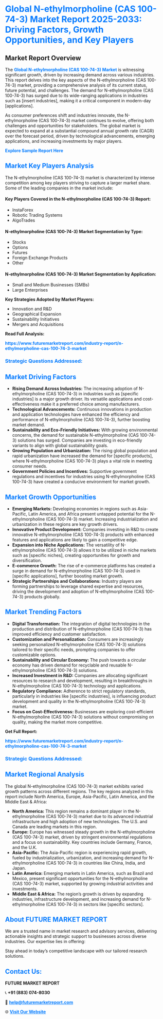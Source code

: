 <h1 style="color: #007BFF;">Global N-ethylmorpholine (CAS 100-74-3) Market Report 2025-2033: Driving Factors, Growth Opportunities, and Key Players</h1>

<section id="overview">
<h2>Market Report Overview</h2>
<p>The <a href="https://www.futuremarketreport.com/industry-report/n-ethylmorpholine-cas-100-74-3-market" style="color: #007BFF; text-decoration: none;"><strong>Global N-ethylmorpholine (CAS 100-74-3) Market</strong></a> is witnessing significant growth, driven by increasing demand across various industries. This report delves into the key aspects of the N-ethylmorpholine (CAS 100-74-3) market, providing a comprehensive analysis of its current status, future potential, and challenges. The demand for N-ethylmorpholine (CAS 100-74-3) has surged due to its wide-ranging applications in industries such as [insert industries], making it a critical component in modern-day [applications].</p>
<p>As consumer preferences shift and industries innovate, the N-ethylmorpholine (CAS 100-74-3) market continues to evolve, offering both challenges and opportunities for stakeholders. The global market is expected to expand at a substantial compound annual growth rate (CAGR) over the forecast period, driven by technological advancements, emerging applications, and increasing investments by major players.</p>
</section>

<section id="overview">
<p><a href="https://www.futuremarketreport.com/request-sample/reportId=32415" style="color: #007BFF; text-decoration: none;"><strong>Explore Sample Report Here</strong></a></p>
</section>

<section id="key-players">
<h2 style="color: #007BFF;">Market Key Players Analysis</h2>
<p>The N-ethylmorpholine (CAS 100-74-3) market is characterized by intense competition among key players striving to capture a larger market share. Some of the leading companies in the market include:</p>
<h4>Key Players Covered in the N-ethylmorpholine (CAS 100-74-3) Report:</h4>
<ul><li>InstaForex</li><li>Robotic Trading Systems</li><li>AlgoTrades</li></ul>
<h4>N-ethylmorpholine (CAS 100-74-3) Market Segmentation by Type:</h4>
<ul><li>Stocks</li><li>Options</li><li>Futures</li><li>Foreign Exchange Products</li><li>Other</li></ul>

<h4>N-ethylmorpholine (CAS 100-74-3) Market Segmentation by Application:</h4>
<ul><li>Small and Medium Businesses (SMBs)</li><li>Large Enterprises</li></ul>
<p><strong>Key Strategies Adopted by Market Players:</strong></p>
<ul>
<li>Innovation and R&D</li>
<li>Geographical Expansion</li>
<li>Sustainability Initiatives</li>
<li>Mergers and Acquisitions</li>
</ul>
</section>

<section>
<p><strong>Read Full Analysis: </strong></p><a href="https://www.futuremarketreport.com/industry-report/n-ethylmorpholine-cas-100-74-3-market" style="color: #007BFF; text-decoration: none;"><strong>https://www.futuremarketreport.com/industry-report/n-ethylmorpholine-cas-100-74-3-market</strong></a>
<h3 style="color: #007BFF;">Strategic Questions Addressed:</h3>
</section>

<section id="driving-factors">
<h2 style="color: #007BFF;">Market Driving Factors</h2>
<ul>
<li><strong>Rising Demand Across Industries:</strong> The increasing adoption of N-ethylmorpholine (CAS 100-74-3) in industries such as [specific industries] is a major growth driver. Its versatile applications and cost-effectiveness make it a preferred choice among manufacturers.</li>
<li><strong>Technological Advancements:</strong> Continuous innovations in production and application technologies have enhanced the efficiency and performance of N-ethylmorpholine (CAS 100-74-3), further boosting market demand.</li>
<li><strong>Sustainability and Eco-Friendly Initiatives:</strong> With growing environmental concerns, the demand for sustainable N-ethylmorpholine (CAS 100-74-3) solutions has surged. Companies are investing in eco-friendly variants to align with global sustainability goals.</li>
<li><strong>Growing Population and Urbanization:</strong> The rising global population and rapid urbanization have increased the demand for [specific products], where N-ethylmorpholine (CAS 100-74-3) plays a vital role in meeting consumer needs.</li>
<li><strong>Government Policies and Incentives:</strong> Supportive government regulations and incentives for industries using N-ethylmorpholine (CAS 100-74-3) have created a conducive environment for market growth.</li>
</ul>
</section>

<section id="growth-opportunities">
<h2 style="color: #007BFF;">Market Growth Opportunities</h2>
<ul>
<li><strong>Emerging Markets:</strong> Developing economies in regions such as Asia-Pacific, Latin America, and Africa present untapped potential for the N-ethylmorpholine (CAS 100-74-3) market. Increasing industrialization and urbanization in these regions are key growth drivers.</li>
<li><strong>Innovative Product Development:</strong> Companies investing in R&D to create innovative N-ethylmorpholine (CAS 100-74-3) products with enhanced features and applications are likely to gain a competitive edge.</li>
<li><strong>Expansion into Niche Applications:</strong> The versatility of N-ethylmorpholine (CAS 100-74-3) allows it to be utilized in niche markets such as [specific niches], creating opportunities for growth and diversification.</li>
<li><strong>E-commerce Growth:</strong> The rise of e-commerce platforms has created a surge in demand for N-ethylmorpholine (CAS 100-74-3) used in [specific applications], further boosting market growth.</li>
<li><strong>Strategic Partnerships and Collaborations:</strong> Industry players are forming partnerships to leverage shared expertise and resources, driving the development and adoption of N-ethylmorpholine (CAS 100-74-3) products globally.</li>
</ul>
</section>

<section id="trending-factors">
<h2 style="color: #007BFF;">Market Trending Factors</h2>
<ul>
<li><strong>Digital Transformation:</strong> The integration of digital technologies in the production and distribution of N-ethylmorpholine (CAS 100-74-3) has improved efficiency and customer satisfaction.</li>
<li><strong>Customization and Personalization:</strong> Consumers are increasingly seeking personalized N-ethylmorpholine (CAS 100-74-3) solutions tailored to their specific needs, prompting companies to offer customizable options.</li>
<li><strong>Sustainability and Circular Economy:</strong> The push towards a circular economy has driven demand for recyclable and reusable N-ethylmorpholine (CAS 100-74-3) solutions.</li>
<li><strong>Increased Investment in R&D:</strong> Companies are allocating significant resources to research and development, resulting in breakthroughs in N-ethylmorpholine (CAS 100-74-3) technology and applications.</li>
<li><strong>Regulatory Compliance:</strong> Adherence to strict regulatory standards, particularly in industries like [specific industries], is influencing product development and quality in the N-ethylmorpholine (CAS 100-74-3) market.</li>
<li><strong>Focus on Cost-Effectiveness:</strong> Businesses are exploring cost-efficient N-ethylmorpholine (CAS 100-74-3) solutions without compromising on quality, making the market more competitive.</li>
</ul>
</section>

<section>
<p><strong>Get Full Report: </strong></p><a href="https://www.futuremarketreport.com/industry-report/n-ethylmorpholine-cas-100-74-3-market" style="color: #007BFF; text-decoration: none;"><strong>https://www.futuremarketreport.com/industry-report/n-ethylmorpholine-cas-100-74-3-market</strong></a>
<h3 style="color: #007BFF;">Strategic Questions Addressed:</h3>
</section>


<section id="regional-analysis">
<h2 style="color: #007BFF;">Market Regional Analysis</h2>
<p>The global N-ethylmorpholine (CAS 100-74-3) market exhibits varied growth patterns across different regions. The key regions analyzed in this report include North America, Europe, Asia-Pacific, Latin America, and the Middle East & Africa:</p>
<ul>
<li><strong>North America:</strong> This region remains a dominant player in the N-ethylmorpholine (CAS 100-74-3) market due to its advanced industrial infrastructure and high adoption of new technologies. The U.S. and Canada are leading markets in this region.</li>
<li><strong>Europe:</strong> Europe has witnessed steady growth in the N-ethylmorpholine (CAS 100-74-3) market, driven by stringent environmental regulations and a focus on sustainability. Key countries include Germany, France, and the U.K.</li>
<li><strong>Asia-Pacific:</strong> The Asia-Pacific region is experiencing rapid growth, fueled by industrialization, urbanization, and increasing demand for N-ethylmorpholine (CAS 100-74-3) in countries like China, India, and Japan.</li>
<li><strong>Latin America:</strong> Emerging markets in Latin America, such as Brazil and Mexico, present significant opportunities for the N-ethylmorpholine (CAS 100-74-3) market, supported by growing industrial activities and investments.</li>
<li><strong>Middle East & Africa:</strong> The region’s growth is driven by expanding industries, infrastructure development, and increasing demand for N-ethylmorpholine (CAS 100-74-3) in sectors like [specific sectors].</li>
</ul>
</section>

<footer>
<h2 style="color: #007BFF;">About FUTURE MARKET REPORT</h2>
<p>We are a trusted name in market research and advisory services, delivering actionable insights and strategic support to businesses across diverse industries. Our expertise lies in offering:</p>

<p>Stay ahead in today’s competitive landscape with our tailored research solutions.</p>

<h2 style="color: #007BFF;">Contact Us:</h2>
<p><strong>FUTURE MARKET REPORT</strong></p>
<p>📞 <strong>+91 (883) 074-8030</strong></p>
<p>📧 <strong><a href="mailto:help@futuremarketreport.com" style="color: #007BFF;">help@futuremarketreport.com</a></strong></p>
<p>🌐 <strong><a href="https://www.futuremarketreport.com/" style="color: #007BFF;">Visit Our Website</a></strong></p>
</footer>